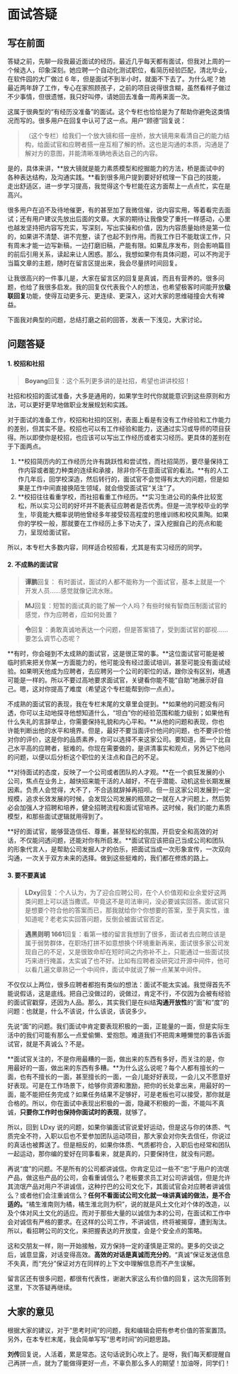 

# 面试答疑

## 写在前面

答疑之前，先聊一段我最近面试的经历。最近几乎每天都有面试，但我对上周的一个候选人，印象深刻。她应聘一个自动化测试职位，看简历经验匹配，清北毕业，在软件园的大厂做过 6 年，但是面试不到半小时，就面不下去了。为什么呢？她最近两年辞了工作，专心在家照顾孩子，之前的项目说得很含糊，虽然看样子做过不少事情，但很遗憾，我只好叫停，请她回去准备一周再来面一次。

这属于很典型的“有经历没准备”的面试。这个专栏也恰恰是为了帮助你避免这类情况而写的。很多用户在回复中认可了这一点。用户“顾德”回复说：

> （这个专栏）给我们一个放大镜和搭一座桥，放大镜用来看清自己的能力结构，给面试官和应聘者搭一座互相了解的桥。这也是沟通的本质，沟通是了解对方的意图，并能清晰准确地表达自己的内容。

是的，具体来讲，**放大镜就是能力素质模型和挖掘能力的方法，桥是面试中的各种表达结构，及沟通实践。**看到很多用户提到要好好梳理一下自己的技能，走出舒适区，进一步学习提高，我觉得这个专栏能在这方面帮上一点点忙，实在是高兴。

很多用户在迫不及待地催更，有的甚至加了我微信催，说内容实用，等着看完去面试；还有用户建议先放出后面的文章。大家的期待让我像受了重托一样感动，心里也越发坚持把内容写充实，写深刻，写出实操和价值，因为内容质量始终是第一位的，如果讲不清楚、讲不完整，读了也起不到作用。而我工作日不能耽误工作，只有周末才能一边写新稿，一边打磨旧稿，产能有限。如果乱序发布，则会影响篇目的前后引用关系，读起来让人困惑。那么，我想如果你有具体问题，可以不拘泥于当篇文章的主题，随时在留言区提出来，我会尽量挤时间回复。

让我很高兴的一件事儿是，大家在留言区的回复是真诚，而且有营养的。很多问题，也给了我很多启发。我的回复仅代表我个人的想法，也希望极客时间能开放**级联回复**功能，使得互动更多元、更连续、更深入，这对大家的思维碰撞会大有裨益。

下面我对典型的问题，总结打磨之前的回答，发表一下浅见，大家讨论。





## 问题答疑



#### 1. 校招和社招

> **Boyang**回复：这个系列更多讲的是社招，希望也讲讲校招！

社招和校招的面试准备，大多是通用的，如果学生时代你就能意识到这些原则和方法，可以更好更早地做职业发展规划和实践。

对于面试的准备工作，校招和社招的区别，表面上看是有没有工作经验和工作能力的差别，但其实不是。校招也可以有工作经验和能力，这通过实习或导师的项目获得。所以即使你是校招，也应该可以写出工作经历或者实习经历。更具体的差别在于下面两点。

1. **校招简历内的工作经历允许有跳跃性和尝试性，而社招简历，要尽量保持工作内容或者能力种类的连续和承接，除非你不在意面试官的看法。**有的人工作几年后，回学校深造，然后转行的，面试官不会觉得有太大的问题，但是如果是工作中间直接换陌生领域，就会倍受面试官“关注”了。
2. **校招往往看重学校，而社招看重工作经历。**实习生进公司的条件比较宽松，所以实习公司的好坏并不能表征应聘者是否优秀。但是一流学校毕业的学生，毕竟能大概率说明他曾经多年接受较高程度的思维训练和校风熏陶。如果你的学校一般，那就要在工作经历上多下功夫了，深入挖掘自己的亮点和能力，呈现给面试官。

所以，本专栏大多数内容，同样适合校招看，尤其是有实习经历的同学。





#### 2. 不成熟的面试官

> **谭鹏**回复： 有时面试，面试的人都不能称为一个面试官，基本上就是一个开发人员……感觉就像记流水账。

> **MJ**回复：短暂的面试真的能了解一个人吗？有些时候有智商压制面试官的感觉，作为应聘者，应如何处置？

> **令**回复：勇敢真诚地表达一个问题，但是答案错了，受到面试官的鄙视……要怎么调节心态呢？

**有时，你会碰到不太成熟的面试官，这是很正常的事。**这位面试官可能是被临时抓来把关你某一方面能力的，他可能没有经过面试培训，甚至可能没有面试经验。如果明天他成为应聘者，去应聘另一个公司的职位的话，跟你没有区别，境遇可能是一样的。所以不要过高地要求面试官，关键看你能不能“自助”地展示好自己。嗯，这对你提高了难度（希望这个专栏能帮到你一点点）。

不成熟的面试官的表现，我在专栏末尾的文章里会提到。**如果他的问题没有问透，你可以主动地探寻他想知道什么，“坦白”你的经验范围和能力级别；如果他有什么失礼的言辞举止，你需要保持礼貌和内心平和。**从他的问题和表现，你也许能判断出他的水平和境界。但是，最好不要当面评价他问的问题，也不要评价他对你的评价，这是你的品质素养，你可以选择不来这家公司。要知道，面一个比自己水平高的应聘者，挺难的。你现在需要做的，是讲清事实和观点，另外记下他问的问题，以便以后分析这个职位的关注点和自己的不足。

**对待面试的态度，反映了一个公司或者团队的人才观。**在一个疯狂发展的小公司，焦点在业务上，越快招来能干活的人越好，不在乎潜能、动机这些长期发展因素。负责人会觉得，大不了，不合适就辞掉再招呗。但一旦这家公司发展到一定规模，追求长效发展的时候，会发现公司发展的瓶颈之一就在人才问题上，然后势必会加强人才招聘和培养，健全招聘流程和面试官培养。这时候，我们的能力素质模型，和那些面试逻辑就用得到了。

**好的面试官，能够营造信任、尊重，甚至轻松的氛围，开启安全和高效的对话，不仅能问透问题，还能对你有所启发。**面试官应该把自己当成公司和团队的形象代言人，是帮助公司发掘人才的伯乐，把面试当成一次形象宣传，一次双向沟通，一次关于双方未来的选择。做到这些挺难的，我们都在修炼的路上。





#### 3. 要不要真诚

> **LDxy**回复：个人认为，为了迎合应聘公司，在个人价值观和业余爱好这两类问题上可以适当撒谎。毕竟这不是司法审问，没必要诚实回答。面试官只是想要个符合他的答案而已，那我就给你个你想要的答案，至于真实性，谁知道呢？老老实实回答问题，反倒会被面试官否定。

> **遇黑则明 1661**回复：看第一楼的留言我想到了很多，面试者去应聘应该是属于弱势群体，在职场打拼不如意想换个环境重新再来，面试很多家公司发现自己的不足，又是很致命却在短时间之内弥补不上，只能通过一些面试技巧来进行掩盖，太实诚了也不好。比如有应聘者没研究过开源中间件，他可以看几遍文章熟记一个中间件，面试中就说了解一点某某中间件。

不仅仅以上两位，很多应聘者都抱有类似的想法：面试不能太实诚。我觉得首先不能说假话，这是底线。把自己没做过的，说做过，肯定不行，不仅因为会被有经验的面试官戳穿，还因为人品。那么，其实我们是在纠结**沟通开放性**的“面”和“度”的问题：也就是，什么不该说，什么该说，该说多少。

先说“面”的问题。我们面试中肯定要表现积极的一面，正能量的一面，但是实际生活中的我们可能有那么一点爱偷懒、爱抱怨。难道我们不把周末睡懒觉的事告诉面试官，就是不真诚么？不是。

**面试官关注的，不是你用最糟的一面，做出来的东西有多好，而关注的是，你用最好的一面，做出来的东西有多糟。**为什么这么说呢？每个人都有擅长的一面，也有不擅长的一面，甚至擅长的一面，一会儿能好好表现，一会儿又不愿意好好表现。可是在工作场景下，给够你资源和激励，把你的长处拿出来，用最好的一面，能不能把任务完成？如果任务结果不足够好，可是老板也可以接受，那你就是合格的。所以，你在面试中表现出积极的一面，隐藏不积极的一面，不能叫不真诚，**只要你工作时也保持你面试时的表现**，就够了。

所以，回到 LDxy 说的问题，如果你骗面试官说爱好运动，但是这与你的体质、气质完全不符，入职以后也不爱参加团队运动项目，那大家会对你失去信任，你说过的真话也被葬送了。但是相反的，如果你体质、气质都符合，入职后也经常和团队一起运动，那你编的爱好在同事看来，就是真的，只要保持住，就没有问题。

再说“度”的问题。不是所有的公司都讲诚信。你肯定见过一些不“忠”于用户的流氓产品，做这些产品的公司，会看重诚信么？老板要求员工对公司讲诚信，但是允许其流氓产品对用户不讲诚信，这种拧巴的公司文化下，其面试官会对应聘者讲诚信么？或者他们会注重诚信么？**任何不看面试公司文化就一味讲真诚的做法，是不合适的。**“橘生淮南则为橘，橘生淮北则为枳”，说的就是风土文化对个体的改造，以及个体对风土文化的适应。而对于那些大量的以诚信为本的公司，在面试和工作中会对诚信有严格的要求。在这样的公司工作，不讲诚信，终将被揭穿，遭到淘汰。所以，看招聘公司的文化，来把握表达的开放度，会是个安全点的策略。

这和交朋友一样，刚一开始接触，双方保持一定的谨慎是正常的。更多的交谈之后，诚意显露，对话变得高效。**高效的对话是真诚而充分的**。“真诚”保证发送信息不失真，而“充分”保证对方在同样的上下文中理解信息而不产生误解。

留言区还有很多问题，都很有代表性，谢谢大家这么有价值的回复，这次先回答到这里，下次答疑再继续。





## 大家的意见

根据大家的建议，对于“思考时间”的问题，我和编辑会把有参考价值的答案置顶。另外，在本专栏末尾，我会简单写写“思考时间”的问题思路。

**刘传**回复说，人活着，累是常态。这句话说到心坎上了。是呀，我们每天都提醒自己再拼一点，就为了能做得更好一点，不辜负那么多人的期望！加油呀，同学们！













































